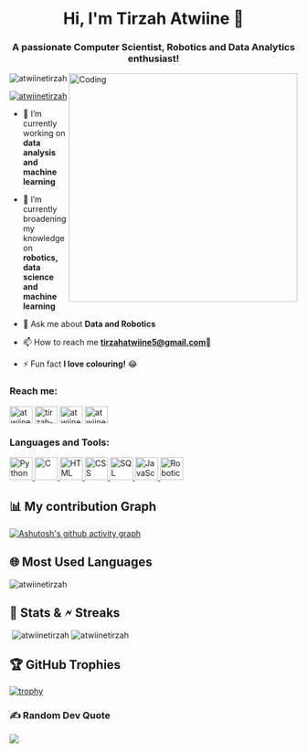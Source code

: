 
<!A simple read me file>
<h1 align="center">Hi, I'm Tirzah Atwiine 👋</h1>
<h3 align="center">A passionate Computer Scientist, Robotics and Data Analytics enthusiast!</h3>
<img align="right" alt="Coding" width="400" src="https://cdn.dribbble.com/users/10549/screenshots/9890798/media/f38f0e4d71d9763c7533641d2418b35b.png?compress=1&resize=400x300&vertical=top">


<p align="left"> <img src="https://komarev.com/ghpvc/?username=AtwiineTirzah&label=Profile%20views&color=0e75b6&style=flat" alt="atwiinetirzah" /> </p>

<p align="left"> <a href="https://twitter.com/tirzah_atwiiine" target="blank"><img src="https://img.shields.io/twitter/follow/tirzah_atwiine?logo=twitter&style=for-the-badge" alt="atwiinetirzah" /></a> </p>

- 🔭 I’m currently working on **data analysis and machine learning**

- 🌱 I’m currently broadening my knowledge on **robotics, data science and machine learning**

- 💬 Ask me about **Data and Robotics**

- 📫 How to reach me **tirzahatwiine5@gmail.com**📧

- ⚡ Fun fact **I love colouring!**
😂

<h3 align="left">Reach me:</h3>
<p align="left">
<a href="https://twitter.com/Tirzahatwiine" target="blank"><img align="center" src="https://raw.githubusercontent.com/rahuldkjain/github-profile-readme-generator/master/src/images/icons/Social/twitter.svg" alt="atwiinetirzah" height="30" width="40" /></a>
<a href="https://linkedin.com/in/tirzah-atwiine-1946bb211" target="blank"><img align="center" src="https://raw.githubusercontent.com/rahuldkjain/github-profile-readme-generator/master/src/images/icons/Social/linked-in-alt.svg" alt="tirzah-atwiine-1946bb211" height="30" width="40" /></a>
<a href="https://instagram.com/atwiine tirzah" target="blank"><img align="center" src="https://raw.githubusercontent.com/rahuldkjain/github-profile-readme-generator/master/src/images/icons/Social/instagram.svg" alt="atwiine_tirzah" height="30" width="40" /></a>
<a href="https://www.youtube.com/c/Tirzah Atwiine" target="blank"><img align="center" src="https://raw.githubusercontent.com/rahuldkjain/github-profile-readme-generator/master/src/images/icons/Social/youtube.svg" alt="atwiine tirzah" height="30" width="40" /></a>
</p>

<h3 align="left">Languages and Tools:</h3>
<p align="left"><a href="https://www.python.org/" target="_blank" rel="noreferrer"> <img src="https://www.python.org/static/community_logos/python-logo-master-v3-TM-flattened.png" alt="Python" width="40" height="40"/> </a><a href="https://en.wikipedia.org/wiki/C_(programming_language)" target="_blank" rel="noreferrer"> <img src="https://upload.wikimedia.org/wikipedia/commons/3/35/The_C_Programming_Language_logo.svg" alt="C" width="40" height="40"/> </a><a href="https://en.wikipedia.org/wiki/HTML" target="_blank" rel="noreferrer">
  <img src="https://www.w3.org/html/logo/downloads/HTML5_Logo_512.png" alt="HTML" width="40" height="40"/>
</a>
<a href="https://en.wikipedia.org/wiki/Cascading_Style_Sheets" target="_blank" rel="noreferrer">
  <img src="https://www.w3.org/Style/CSS/Overview.en.png" alt="CSS" width="40" height="40"/>
</a><a href="https://en.wikipedia.org/wiki/SQL" target="_blank" rel="noreferrer"> <img src="https://upload.wikimedia.org/wikipedia/commons/thumb/8/87/Sql_data_base_with_logo.png/600px-Sql_data_base_with_logo.png" alt="SQL" width="40" height="40"/> </a><a href="https://en.wikipedia.org/wiki/JavaScript" target="_blank" rel="noreferrer"> <img src="https://upload.wikimedia.org/wikipedia/commons/6/6a/JavaScript-logo.png" alt="JavaScript" width="40" height="40"/> </a>
<a href="https://en.wikipedia.org/wiki/Robotics" target="_blank" rel="noreferrer"> <img src="https://upload.wikimedia.org/wikipedia/commons/thumb/4/4b/Robot_icon.svg/1024px-Robot_icon.svg.png" alt="Robotics" width="40" height="40"/> </a>
</p>

## 📊 My contribution Graph
[![Ashutosh's github activity graph](https://github-readme-activity-graph.cyclic.app/graph?username=AtwiineTirzah&theme=xcode)](https://github.com/AtwiineTirzah/github-readme-activity-graph)

## 🌐 Most Used Languages 
<p><img align="centre" src="https://github-readme-stats.vercel.app/api/top-langs?username=AtwiineTirzah&show_icons=true&locale=en&layout=compact&theme=tokyonight" alt="atwiinetirzah" /></p>
 
 
 ## 📗 Stats & 🗲 Streaks
<p>&nbsp;<img align="centre" src="https://github-readme-stats.vercel.app/api?username=AtwiineTirzah&show_icons=true&locale=en&theme=tokyonight" alt="atwiinetirzah" /> <img align="centre" src="https://github-readme-streak-stats.herokuapp.com/?user=AtwiineTirzah&&theme=tokyonight" alt="atwiinetirzah" /> 


## 🏆 GitHub Trophies
[![trophy](https://github-profile-trophy.vercel.app/?username=AtwiineTirzah&row=1&theme=tokyonight)](https://github.com/AtwiineTirzah/github-profile-trophy)
 
### ✍️ Random Dev Quote
![](https://quotes-github-readme.vercel.app/api?type=horizontal&theme=radical&text=the)


